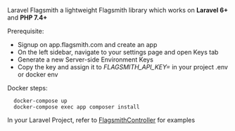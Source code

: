 Laravel Flagsmith a lightweight Flagsmith library which works on **Laravel 6+** and **PHP 7.4+**

Prerequisite:
- Signup on app.flagsmith.com and create an app
- On the left sidebar, navigate to your settings page and open Keys tab
- Generate a new Server-side Environment Keys
- Copy the key and assign it to *FLAGSMITH_API_KEY=<your key>* in your project .env or docker env

Docker steps:
```
  docker-compose up
  docker-compose exec app composer install
```

In your Laravel Project, refer to [FlagsmithController](app/Http/Controllers/FlagsmithController.php) for examples